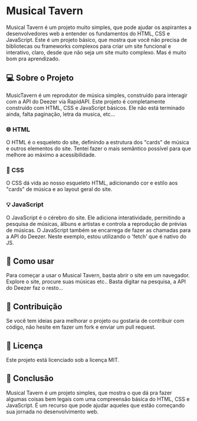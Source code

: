 # Musical Tavern

Musical Tavern é um projeto muito simples, que pode ajudar os aspirantes a desenvolvedores web a entender os fundamentos do HTML, CSS e JavaScript. Este é um projeto básico, que mostra que você não precisa de bibliotecas ou frameworks complexos para criar um site funcional e interativo, claro, desde que não seja um site muito complexo. Mas é muito bom pra aprendizado.

## 💻 Sobre o Projeto

MusicTavern é um reprodutor de música simples, construído para interagir com a API do Deezer via RapidAPI. Este projeto é completamente construído com HTML, CSS e JavaScript básicos. Ele não está terminado ainda, falta paginação, letra da musica, etc...

### 🌐 HTML

O HTML é o esqueleto do site, definindo a estrutura dos "cards" de música e outros elementos do site. Tentei fazer o mais semântico possível para que melhore ao máximo a acessibilidade.

### 🎨 CSS

O CSS dá vida ao nosso esqueleto HTML, adicionando cor e estilo aos "cards" de música e ao layout geral do site.

### 💡 JavaScript

O JavaScript é o cérebro do site. Ele adiciona interatividade, permitindo a pesquisa de músicas, álbuns e artistas e controla a reprodução de prévias de músicas. O JavaScript também se encarrega de fazer as chamadas para a API do Deezer. Neste exemplo, estou utilizando o 'fetch' que é nativo do JS.

## 🚀 Como usar

Para começar a usar o Musical Tavern, basta abrir o site em um navegador. Explore o site, procure suas músicas etc.. Basta digitar na pesquisa, a API do Deezer faz o resto...

## 🤝 Contribuição

Se você tem ideias para melhorar o projeto ou gostaria de contribuir com código, não hesite em fazer um fork e enviar um pull request.

## 📄 Licença

Este projeto está licenciado sob a licença MIT.

## 🏁 Conclusão

Musical Tavern é um projeto simples, que mostra o que dá pra fazer algumas coisas bem legais com uma compreensão básica do HTML, CSS e JavaScript. É um recurso que pode ajudar aqueles que estão começando sua jornada no desenvolvimento web.